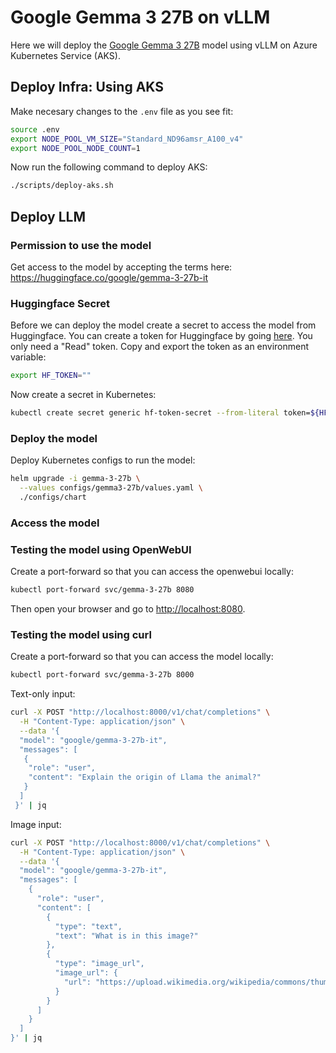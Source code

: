 # Google Gemma 3 27B on vLLM

Here we will deploy the [Google Gemma 3 27B](https://huggingface.co/google/gemma-3-27b-it) model using vLLM on Azure Kubernetes Service (AKS).

## Deploy Infra: Using AKS

Make necesary changes to the `.env` file as you see fit:

```bash
source .env
export NODE_POOL_VM_SIZE="Standard_ND96amsr_A100_v4"
export NODE_POOL_NODE_COUNT=1
```

Now run the following command to deploy AKS:

```bash
./scripts/deploy-aks.sh
```

## Deploy LLM

### Permission to use the model

Get access to the model by accepting the terms here: <https://huggingface.co/google/gemma-3-27b-it>

### Huggingface Secret

Before we can deploy the model create a secret to access the model from Huggingface. You can create a token for Huggingface by going [here](https://huggingface.co/settings/tokens). You only need a "Read" token. Copy and export the token as an environment variable:

```bash
export HF_TOKEN=""
```

Now create a secret in Kubernetes:

```bash
kubectl create secret generic hf-token-secret --from-literal token=${HF_TOKEN}
```

### Deploy the model

Deploy Kubernetes configs to run the model:

```bash
helm upgrade -i gemma-3-27b \
  --values configs/gemma3-27b/values.yaml \
  ./configs/chart
```

### Access the model

### Testing the model using OpenWebUI

Create a port-forward so that you can access the openwebui locally:

```bash
kubectl port-forward svc/gemma-3-27b 8080
```

Then open your browser and go to [http://localhost:8080](http://localhost:8080).

### Testing the model using curl

Create a port-forward so that you can access the model locally:

```bash
kubectl port-forward svc/gemma-3-27b 8000
```

Text-only input:

```bash
curl -X POST "http://localhost:8000/v1/chat/completions" \
  -H "Content-Type: application/json" \
  --data '{
  "model": "google/gemma-3-27b-it",
  "messages": [
   {
    "role": "user",
    "content": "Explain the origin of Llama the animal?"
   }
  ]
 }' | jq
```

Image input:

```bash
curl -X POST "http://localhost:8000/v1/chat/completions" \
  -H "Content-Type: application/json" \
  --data '{
  "model": "google/gemma-3-27b-it",
  "messages": [
    {
      "role": "user",
      "content": [
        {
          "type": "text",
          "text": "What is in this image?"
        },
        {
          "type": "image_url",
          "image_url": {
            "url": "https://upload.wikimedia.org/wikipedia/commons/thumb/d/dd/Gfp-wisconsin-madison-the-nature-boardwalk.jpg/2560px-Gfp-wisconsin-madison-the-nature-boardwalk.jpg"
          }
        }
      ]
    }
  ]
}' | jq
```
